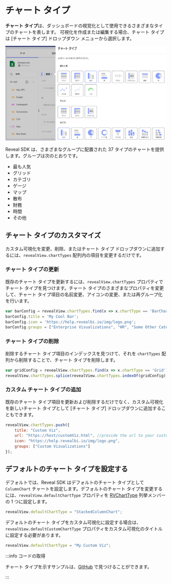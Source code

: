 # チャート タイプ

**チャート タイプ**は、ダッシュボードの視覚化として使用できるさまざまなタイプのチャートを表します。 可視化を作成または編集する場合、チャート タイプは [チャート タイプ] ドロップダウン メニューから選択します。

![](images/chart-types.jpg)

Reveal SDK は、さまざまなグループに配置された 37 タイプのチャートを提供します。グループは次のとおりです。

- 最も人気
- グリッド
- カテゴリ
- ゲージ
- マップ
- 散布
- 財務
- 時間
- その他

## チャート タイプのカスタマイズ
カスタム可視化を変更、削除、またはチャート タイプ ドロップダウンに追加するには、`revealView.chartTypes` 配列内の項目を変更するだけです。

### チャート タイプの更新
既存のチャート タイプを更新するには、`revealView.chartTypes` プロパティでチャート タイプを見つけます。チャート タイプのさまざまなプロパティを変更して、チャート タイプ項目の名前変更、アイコンの変更、または再グループ化を行います。

```js
var barConfig = revealView.chartTypes.find(x => x.chartType == 'BarChart');
barConfig.title = 'My Cool Bar';
barConfig.icon = 'https://help.revealbi.io/img/logo.png';
barConfig.groups = ["Enterprise Visualizations", "HR", "Some Other Category"];
```

### チャート タイプの削除
削除するチャート タイプ項目のインデックスを見つけて、それを `chartTypes` 配列から削除することで、チャート タイプを削除します。

```js
var gridConfig = revealView.chartTypes.find(x => x.chartType == 'Grid');
revealView.chartTypes.splice(revealView.chartTypes.indexOf(gridConfig), 1);
```

### カスタム チャート タイプの追加
既存のチャート タイプ項目を更新および削除するだけでなく、カスタム可視化を新しいチャート タイプとして [チャート タイプ] ドロップダウンに追加することもできます。

```js
revealView.chartTypes.push({
    title: "Custom Viz",
    url: "https://host/customViz.html", //provide the url to your custom vizualization
    icon: "https://help.revealbi.io/img/logo.png",
    groups: ["Custom Vizualizations"]
});
```

## デフォルトのチャート タイプを設定する
デフォルトでは、Reveal SDK はデフォルトのチャート タイプとして `ColumnChart` チャートを設定します。デフォルトのチャート タイプを変更するには、`revealView.defaultChartType` プロパティを [RVChartType](https://help.revealbi.io/api/javascript/latest/enums/rvcharttype.html) 列挙メンバーの 1 つに設定します。

```js
revealView.defaultChartType = "StackedColumnChart";
```

デフォルトのチャート タイプをカスタム可視化に設定する場合は、`revealView.defaultCustomChartType` プロパティをカスタム可視化のタイトルに設定する必要があります。

```js
revealView.defaultChartType = "My Custom Viz";
```

:::info コードの取得

チャート タイプを示すサンプルは、[GitHub](https://github.com/RevealBi/sdk-samples-javascript/tree/main/ChartTypes) で見つけることができます。

:::
